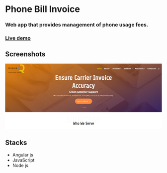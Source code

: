 # Phone Bill Invoice

### Web app that provides management of phone usage fees.

### [Live demo](http://www.invoiceiq.com/)

## Screenshots

![Thumbnail](invoiceiq.png)

## Stacks

- Angular js
- JavaScript
- Node js
